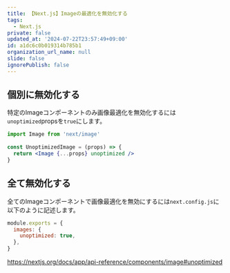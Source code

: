 ```yaml
---
title: 【Next.js】Imageの最適化を無効化する
tags:
  - Next.js
private: false
updated_at: '2024-07-22T23:57:49+09:00'
id: a1dc6c0b019314b785b1
organization_url_name: null
slide: false
ignorePublish: false
---
```


## 個別に無効化する

特定のImageコンポーネントのみ画像最適化を無効化するには`unoptimized`propsを`true`にします。

```jsx
import Image from 'next/image'
 
const UnoptimizedImage = (props) => {
  return <Image {...props} unoptimized />
}

```

## 全て無効化する

全てのImageコンポーネントで画像最適化を無効にするには`next.config.js`に以下のように記述します。

```js:next.config.js
module.exports = {
  images: {
    unoptimized: true,
  },
}

```

https://nextjs.org/docs/app/api-reference/components/image#unoptimized

